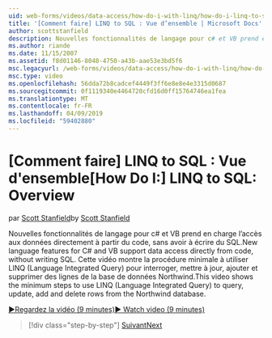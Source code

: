 ```yaml
---
uid: web-forms/videos/data-access/how-do-i-with-linq/how-do-i-linq-to-sql-overview
title: '[Comment faire] LINQ to SQL : Vue d’ensemble | Microsoft Docs'
author: scottstanfield
description: Nouvelles fonctionnalités de langage pour c# et VB prend en charge l’accès aux données directement à partir du code, sans avoir à écrire du SQL. Cette vidéo montre la procédure minimale à utiliser LINQ (Language int...
ms.author: riande
ms.date: 11/15/2007
ms.assetid: f8d01146-8048-4750-a43b-aae53e3bd5f6
msc.legacyurl: /web-forms/videos/data-access/how-do-i-with-linq/how-do-i-linq-to-sql-overview
msc.type: video
ms.openlocfilehash: 56dda72b8cadcef4449f3ff6e8e8e4e3315d0687
ms.sourcegitcommit: 0f1119340e4464720cfd16d0ff15764746ea1fea
ms.translationtype: MT
ms.contentlocale: fr-FR
ms.lasthandoff: 04/09/2019
ms.locfileid: "59402880"
---
```

# <a name="how-do-i-linq-to-sql-overview"></a><span data-ttu-id="c6fa4-104">[Comment faire] LINQ to SQL : Vue d'ensemble</span><span class="sxs-lookup"><span data-stu-id="c6fa4-104">[How Do I:] LINQ to SQL: Overview</span></span>

<span data-ttu-id="c6fa4-105">par [Scott Stanfield](https://github.com/scottstanfield)</span><span class="sxs-lookup"><span data-stu-id="c6fa4-105">by [Scott Stanfield](https://github.com/scottstanfield)</span></span>

<span data-ttu-id="c6fa4-106">Nouvelles fonctionnalités de langage pour c# et VB prend en charge l’accès aux données directement à partir du code, sans avoir à écrire du SQL.</span><span class="sxs-lookup"><span data-stu-id="c6fa4-106">New language features for C# and VB support data access directly from code, without writing SQL.</span></span> <span data-ttu-id="c6fa4-107">Cette vidéo montre la procédure minimale à utiliser LINQ (Language Integrated Query) pour interroger, mettre à jour, ajouter et supprimer des lignes de la base de données Northwind.</span><span class="sxs-lookup"><span data-stu-id="c6fa4-107">This video shows the minimum steps to use LINQ (Language Integrated Query) to query, update, add and delete rows from the Northwind database.</span></span>

[<span data-ttu-id="c6fa4-108">&#9654;Regardez la vidéo (9 minutes)</span><span class="sxs-lookup"><span data-stu-id="c6fa4-108">&#9654; Watch video (9 minutes)</span></span>](https://channel9.msdn.com/Blogs/ASP-NET-Site-Videos/how-do-i-linq-to-sql-overview)

> [!div class="step-by-step"]
> [<span data-ttu-id="c6fa4-109">Suivant</span><span class="sxs-lookup"><span data-stu-id="c6fa4-109">Next</span></span>](how-do-i-linq-to-sql-data-model.md)
